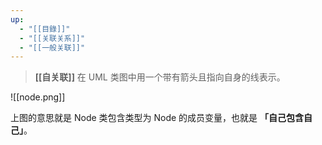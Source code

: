 ```yaml
---
up:
  - "[[目錄]]"
  - "[[关联关系]]"
  - "[[一般关联]]"
---
```

> **[[自关联]]** 在 UML 类图中用一个带有箭头且指向自身的线表示。

![[node.png]]  

上图的意思就是 Node 类包含类型为 Node 的成员变量，也就是 **「自己包含自己」**。